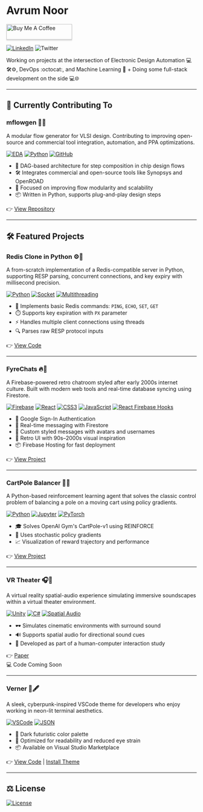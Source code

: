 # Avrum Noor

<a href="https://www.buymeacoffee.com/avrumnoor" target="_blank"><img src="https://cdn.buymeacoffee.com/buttons/v2/default-blue.png" alt="Buy Me A Coffee" style="height: 41px !important;width: 174px !important;box-shadow: 0px 3px 2px 0px rgba(190, 190, 190, 0.5) !important;-webkit-box-shadow: 0px 3px 2px 0px rgba(190, 190, 190, 0.5) !important;"></a>

[![LinkedIn](https://img.shields.io/badge/linkedin-%230077B5.svg?style=social&logo=linkedin)](https://www.linkedin.com/in/avrumnoor/) ![Twitter](https://img.shields.io/twitter/follow/avrumnoor?style=social)

Working on projects at the intersection of Electronic Design Automation 💻🛠️⚙️, DevOps :octocat:, and Machine Learning :robot: + Doing some full-stack development on the side 💻🌐

---
## 🔧 Currently Contributing To

### mflowgen 🧱🧪  
A modular flow generator for VLSI design. Contributing to improving open-source and commercial tool integration, automation, and PPA optimizations.

[![EDA](https://img.shields.io/badge/VLSI-EDA-blue?style=for-the-badge)]()
[![Python](https://img.shields.io/badge/Python-3670A0?style=for-the-badge&logo=python&logoColor=ffdd54)](https://python.org)
[![GitHub](https://img.shields.io/badge/GitHub-mflowgen%2Fmflowgen-181717?style=for-the-badge&logo=github)](https://github.com/mflowgen/mflowgen)

- 🧩 DAG-based architecture for step composition in chip design flows  
- 🛠 Integrates commercial and open-source tools like Synopsys and OpenROAD  
- 🚀 Focused on improving flow modularity and scalability  
- 📦 Written in Python, supports plug-and-play design steps  

👉 [View Repository](https://github.com/mflowgen/mflowgen)

---

## 🛠 Featured Projects

### Redis Clone in Python ⚙️🍍  
A from-scratch implementation of a Redis-compatible server in Python, supporting RESP parsing, concurrent connections, and key expiry with millisecond precision.

[![Python](https://img.shields.io/badge/Python-3670A0?style=for-the-badge&logo=python&logoColor=ffdd54)](https://www.python.org/)
[![Socket](https://img.shields.io/badge/Socket-000000?style=for-the-badge&logo=socket.io&logoColor=white)]()
[![Multithreading](https://img.shields.io/badge/Multithreaded-FF6F00?style=for-the-badge)]()

- 🔁 Implements basic Redis commands: `PING`, `ECHO`, `SET`, `GET`  
- ⏱️ Supports key expiration with `PX` parameter  
- ⚡ Handles multiple client connections using threads  
- 🔍 Parses raw RESP protocol inputs  

👉 [View Code](https://github.com/avrumnoor/redispython)

---

### FyreChats 🔥💬  
A Firebase-powered retro chatroom styled after early 2000s internet culture. Built with modern web tools and real-time database syncing using Firestore.

[![Firebase](https://img.shields.io/badge/Firebase-FFCA28?style=for-the-badge&logo=firebase&logoColor=black)](https://firebase.google.com/)
[![React](https://img.shields.io/badge/React-20232A?style=for-the-badge&logo=react&logoColor=61DAFB)](https://reactjs.org/)
[![CSS3](https://img.shields.io/badge/CSS3-1572B6?style=for-the-badge&logo=css3&logoColor=white)](https://developer.mozilla.org/en-US/docs/Web/CSS)
[![JavaScript](https://img.shields.io/badge/JavaScript-F7DF1E?style=for-the-badge&logo=javascript&logoColor=black)](https://developer.mozilla.org/en-US/docs/Web/JavaScript)
[![React Firebase Hooks](https://img.shields.io/badge/React--Firebase--Hooks-FF6F00?style=for-the-badge&logo=firebase&logoColor=white)](https://github.com/csfrequency/react-firebase-hooks)

- 🔐 Google Sign-In Authentication  
- 🔁 Real-time messaging with Firestore  
- 💬 Custom styled messages with avatars and usernames  
- 🎨 Retro UI with 90s–2000s visual inspiration  
- 📦 Firebase Hosting for fast deployment  

👉 [View Project](https://github.com/avrumnoor/fyrechat)

---

### CartPole Balancer 🎯🧠  
A Python-based reinforcement learning agent that solves the classic control problem of balancing a pole on a moving cart using policy gradients.

[![Python](https://img.shields.io/badge/Python-3670A0?style=for-the-badge&logo=python&logoColor=ffdd54)](https://python.org)
[![Jupyter](https://img.shields.io/badge/Jupyter-F37626?style=for-the-badge&logo=jupyter&logoColor=white)](https://jupyter.org)
[![PyTorch](https://img.shields.io/badge/PyTorch-EE4C2C?style=for-the-badge&logo=pytorch&logoColor=white)](https://pytorch.org)

- 🎓 Solves OpenAI Gym's CartPole-v1 using REINFORCE  
- 🧠 Uses stochastic policy gradients  
- 📈 Visualization of reward trajectory and performance  

👉 [View Project](https://github.com/avrumnoor/pole-balancer)

---

### VR Theater 🎧🎥  
A virtual reality spatial-audio experience simulating immersive soundscapes within a virtual theater environment.

[![Unity](https://img.shields.io/badge/Unity-000000?style=for-the-badge&logo=unity&logoColor=white)](https://unity.com/)
[![C#](https://img.shields.io/badge/C%23-239120?style=for-the-badge&logo=c-sharp&logoColor=white)](https://learn.microsoft.com/en-us/dotnet/csharp/)
[![Spatial Audio](https://img.shields.io/badge/3D%20Audio-FF6F00?style=for-the-badge)]()

- 🕶️ Simulates cinematic environments with surround sound  
- 🔊 Supports spatial audio for directional sound cues  
- 📄 Developed as part of a human-computer interaction study  

👉 [Paper](https://drive.google.com/file/d/1zCvvWg_8MKjw7BfBNh_JYcbAwknJYuVa/view?usp=sharing)  
💻 Code Coming Soon

---

### Verner 🌌🖋️  
A sleek, cyberpunk-inspired VSCode theme for developers who enjoy working in neon-lit terminal aesthetics.

[![VSCode](https://img.shields.io/badge/VSCode-007ACC?style=for-the-badge&logo=visual-studio-code&logoColor=white)](https://code.visualstudio.com/)
[![JSON](https://img.shields.io/badge/JSON-000000?style=for-the-badge&logo=json&logoColor=white)](https://www.json.org/)

- 🎨 Dark futuristic color palette  
- 🧠 Optimized for readability and reduced eye strain  
- 📦 Available on Visual Studio Marketplace  

👉 [View Code](https://github.com/avrumnoor/Verner) | [Install Theme](https://marketplace.visualstudio.com/items?itemName=avrumnoor.verner)

---

## ⚖️ License

[![License](https://img.shields.io/github/license/avrumnoor/Avrumnoor)](./LICENSE.md)
